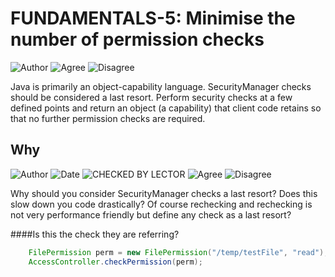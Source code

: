 # FUNDAMENTALS-5: Minimise the number of permission checks
![Author](https://img.shields.io/badge/Author-Oracle-blue.svg)
![Agree](https://img.shields.io/badge/AGREE-4-green.svg)
![Disagree](https://img.shields.io/badge/DISAGREE-0-red.svg)

Java is primarily an object-capability language. SecurityManager checks should be considered a last resort. Perform security checks at a few defined points and return an object (a capability) that client code retains so that no further permission checks are required.

## Why
![Author](https://img.shields.io/badge/Author-Jürgen.Taverniers-blue.svg)
![Date](https://img.shields.io/badge/Date-20180113-lightgrey.svg)
![CHECKED BY LECTOR](https://img.shields.io/badge/CHECKED_BY_LECTOR-PENDING-orange.svg)
![Agree](https://img.shields.io/badge/AGREE-0-green.svg)
![Disagree](https://img.shields.io/badge/DISAGREE-0-red.svg)

Why should you consider SecurityManager checks a last resort? Does this slow down you code drastically? Of course rechecking and rechecking is not very performance friendly but define any check as a last resort?


####Is this the check they are referring?
````java
    FilePermission perm = new FilePermission("/temp/testFile", "read");
    AccessController.checkPermission(perm);
````
